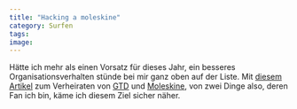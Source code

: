 ```yaml
---
title: "Hacking a moleskine"
category: Surfen
tags: 
image: 
---
```


Hätte ich mehr als einen Vorsatz für dieses Jahr, ein besseres Organisationsverhalten stünde bei mir ganz oben auf der Liste. Mit [diesem Artikel](http://www.lifehacker.com/software/getting-things-done/gtd-moleskine-hacked-224816.php) zum Verheiraten von [GTD](http://de.wikipedia.org/wiki/Getting_Things_Done) und [Moleskine](http://de.wikipedia.org/wiki/Moleskine), von zwei Dinge also, deren Fan ich bin, käme ich diesem Ziel sicher näher.